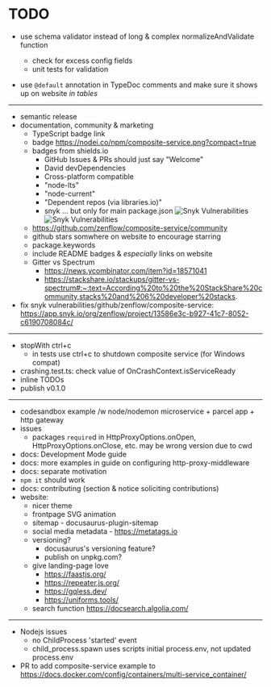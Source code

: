 # TODO

- use schema validator instead of long & complex normalizeAndValidate function
    - check for excess config fields
    - unit tests for validation

- use `@default` annotation in TypeDoc comments and make sure it shows up on website *in tables*

---

- semantic release
- documentation, community & marketing
    - TypeScript badge link
    - badge https://nodei.co/npm/composite-service.png?compact=true
    - badges from shields.io
        - GitHub Issues & PRs should just say "Welcome"
        - David devDependencies
        - Cross-platform compatible
        - "node-lts"
        - "node-current"
        - "Dependent repos (via libraries.io)"
        - snyk ... but only for main package.json
        ![Snyk Vulnerabilities](https://img.shields.io/snyk/vulnerabilities/npm/composite-service?logo=snyk)
        ![Snyk Vulnerabilities](https://img.shields.io/snyk/vulnerabilities/github/zenflow/composite-service?logo=snyk)
    - https://github.com/zenflow/composite-service/community
    - github stars somwhere on website to encourage starring
    - package.keywords
    - include README badges & *especially* links on website
    - Gitter vs Spectrum
        - https://news.ycombinator.com/item?id=18571041
        - https://stackshare.io/stackups/gitter-vs-spectrum#:~:text=According%20to%20the%20StackShare%20community,stacks%20and%206%20developer%20stacks.
- fix snyk vulnerabilities/github/zenflow/composite-service: https://app.snyk.io/org/zenflow/project/13586e3c-b927-41c7-8052-c6190708084c/

---

- stopWith ctrl+c
    - in tests use ctrl+c to shutdown composite service (for Windows compat)
- crashing.test.ts: check value of OnCrashContext.isServiceReady
- inline TODOs
- publish v0.1.0

---

- codesandbox example /w node/nodemon microservice + parcel app + http gateway
- issues
    - packages `require`d in HttpProxyOptions.onOpen, HttpProxyOptions.onClose, etc.
    may be wrong version due to cwd
- docs: Development Mode guide
- docs: more examples in guide on configuring http-proxy-middleware
- docs: separate motivation
- `npm it` should work
- docs: contributing (section & notice soliciting contributions)
- website:
  - nicer theme
  - frontpage SVG animation
  - sitemap - docusaurus-plugin-sitemap
  - social media metadata - https://metatags.io
  - versioning?
    - docusaurus's versioning feature?
    - publish on unpkg.com?
  - give landing-page love
    - https://faastjs.org/
    - https://repeater.js.org/
    - https://gqless.dev/
    - https://uniforms.tools/
  - search function https://docsearch.algolia.com/

---

- Nodejs issues
    - no ChildProcess 'started' event
    - child_process.spawn uses scripts initial process.env, not updated process.env
- PR to add composite-service example to https://docs.docker.com/config/containers/multi-service_container/
